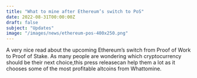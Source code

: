 ```yaml
---
title: "What to mine after Ethereum’s switch to PoS"
date: 2022-08-31T00:00:00Z
draft: false
subject: "Updates"
image: "/images/news/ethereum-pos-400x250.png"
---
```


A very nice read about the upcoming Ethereum’s switch from Proof of Work to Proof of Stake. As many people are wondering which cryptocurrency should be their next choice,this press releasecan help them a lot as it chooses some of the most profitable altcoins from Whattomine.
